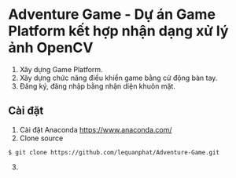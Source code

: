 # Adventure Game - Dự án Game Platform kết hợp nhận dạng xử lý ảnh OpenCV
1. Xây dựng Game Platform.
2. Xây dựng chức năng điều khiển game bằng cử động bàn tay.
3. Đăng ký, đăng nhập bằng nhận diện khuôn mặt.
## Cài đặt

1. Cài đặt Anaconda https://www.anaconda.com/
2. Clone source
```console
$ git clone https://github.com/lequanphat/Adventure-Game.git
```
3. 



